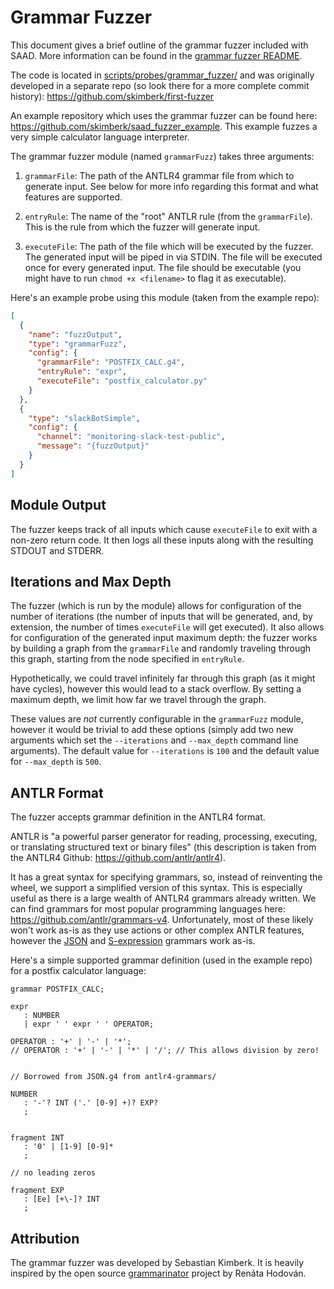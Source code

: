 # Grammar Fuzzer

This document gives a brief outline of the grammar fuzzer included with SAAD. More information can be found in the [grammar fuzzer README](../scripts/probes/grammar_fuzzer/README.md).

The code is located in [scripts/probes/grammar_fuzzer/](../scripts/probes/grammar_fuzzer/) and was originally developed in a separate repo (so look there for a more complete commit history): https://github.com/skimberk/first-fuzzer

An example repository which uses the grammar fuzzer can be found here: https://github.com/skimberk/saad_fuzzer_example. This example fuzzes a very simple calculator language interpreter.

The grammar fuzzer module (named `grammarFuzz`) takes three arguments:

1. `grammarFile`: The path of the ANTLR4 grammar file from which to generate input. See below for more info regarding this format and what features are supported.

2. `entryRule`: The name of the "root" ANTLR rule (from the `grammarFile`). This is the rule from which the fuzzer will generate input.

3. `executeFile`: The path of the file which will be executed by the fuzzer. The generated input will be piped in via STDIN. The file will be executed once for every generated input. The file should be executable (you might have to run `chmod +x <filename>` to flag it as executable).

Here's an example probe using this module (taken from the example repo):
```json
[
  {
    "name": "fuzzOutput",
    "type": "grammarFuzz",
    "config": {
      "grammarFile": "POSTFIX_CALC.g4",
      "entryRule": "expr",
      "executeFile": "postfix_calculator.py"
    }
  },
  {
    "type": "slackBotSimple",
    "config": {
      "channel": "monitoring-slack-test-public",
      "message": "{fuzzOutput}"
    }
  }
]
```

## Module Output

The fuzzer keeps track of all inputs which cause `executeFile` to exit with a non-zero return code. It then logs all these inputs along with the resulting STDOUT and STDERR.

## Iterations and Max Depth

The fuzzer (which is run by the module) allows for configuration of the number of iterations (the number of inputs that will be generated, and, by extension, the number of times `executeFile` will get executed). It also allows for configuration of the generated input maximum depth: the fuzzer works by building a graph from the `grammarFile` and randomly traveling through this graph, starting from the node specified in `entryRule`.

Hypothetically, we could travel infinitely far through this graph (as it might have cycles), however this would lead to a stack overflow. By setting a maximum depth, we limit how far we travel through the graph.

These values are *not* currently configurable in the `grammarFuzz` module, however it would be trivial to add these options (simply add two new arguments which set the `--iterations` and `--max_depth` command line arguments). The default value for `--iterations` is `100` and the default value for `--max_depth` is `500`.

## ANTLR Format

The fuzzer accepts grammar definition in the ANTLR4 format.

ANTLR is "a powerful parser generator for reading, processing, executing, or translating structured text or binary files" (this description is taken from the ANTLR4 Github: https://github.com/antlr/antlr4). 

It has a great syntax for specifying grammars, so, instead of reinventing the wheel, we support a simplified version of this syntax. This is especially useful as there is a large wealth of ANTLR4 grammars already written. We can find grammars for most popular programming languages here: https://github.com/antlr/grammars-v4. Unfortunately, most of these likely won't work as-is as they use actions or other complex ANTLR features, however the [JSON](https://github.com/antlr/grammars-v4/blob/master/json/JSON.g4) and [S-expression](https://github.com/antlr/grammars-v4/blob/master/sexpression/sexpression.g4) grammars work as-is.

Here's a simple supported grammar definition (used in the example repo) for a postfix calculator language:
```ANTLR
grammar POSTFIX_CALC;

expr
   : NUMBER
   | expr ' ' expr ' ' OPERATOR;

OPERATOR : '+' | '-' | '*';
// OPERATOR : '+' | '-' | '*' | '/'; // This allows division by zero!


// Borrowed from JSON.g4 from antlr4-grammars/

NUMBER
   : '-'? INT ('.' [0-9] +)? EXP?
   ;


fragment INT
   : '0' | [1-9] [0-9]*
   ;

// no leading zeros

fragment EXP
   : [Ee] [+\-]? INT
   ;
```

## Attribution

The grammar fuzzer was developed by Sebastian Kimberk. It is heavily inspired by the open source [grammarinator](https://github.com/renatahodovan/grammarinator) project by Renáta Hodován.
